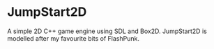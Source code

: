 JumpStart2D
=============

A simple 2D C++ game engine using SDL and Box2D. JumpStart2D is modelled after my favourite bits of FlashPunk.